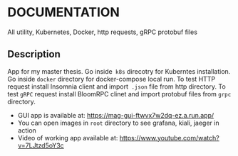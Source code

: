 # DOCUMENTATION
All utility, Kubernetes, Docker, http requests, gRPC protobuf files 

## Description
App for my master thesis. Go inside``` k8s``` direcotry  for Kuberntes installation. Go inside ```docker``` directory for docker-compose local run.  To test HTTP request install Insomnia client and import``` .json``` file from http directory. To test ``` gRPC ``` request install BloomRPC clinet and import protobuf files from ```grpc``` directory.  

* GUI app is available at: https://mag-gui-ftwvx7w2dq-ez.a.run.app/
* You can open images in ```root``` directory to see grafana, kiali, jaeger in action
* Video of working app available at: https://www.youtube.com/watch?v=7LJtzd5oY3c
